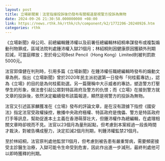```yaml
---
layout: post
title: 立場新聞案｜法官指接投訴後仍發布有關報道是視警方投訴為無物
date: 2024-09-26 21:30:58.000000000 +08:00
link: https://news.rthk.hk/rthk/ch/component/k2/1772206-20240926.htm
categories: rthk
---
```


《立場新聞》母公司、前總編輯鍾沛權以及前署任總編輯林紹桐串謀發布或複製煽動刊物罪成，區域法院判處鍾沛權入獄21個月；林紹桐則因健康原因獲額外刑期扣減，可當庭釋放；至於母公司Best Pencil（Hong Kong）Limited則被判罰款5000元。

法官郭偉健在判刑時，引用多篇《立場新聞》在鍾沛權任職總編輯時發布的煽動文章為例，指出《立場新聞》曾於2020年民主派初選第一日發布「何桂藍專訪」，認為《立場》的目的是為何桂藍助選。另一篇聲稱中大示威者的專訪，塑造警方打壓學生的形象，做法會引起公眾對特區政府及警方的仇恨；而《立場》在接到警方就文章的投訴後，依然決定繼續發布該篇報道，顯然是視警方的投訴為無物。

法官又引述區家麟獲准在《立場》發布的評論文章，是在沒有證據下指控《國安法》指定法官受政權操控，散播中央政府極權、特區政府是傀儡、警方是特區政府打手等訊息，幫助促進本土主義在香港萌芽壯大，但鍾沛權作為總編輯，在處理相關文章時卻視而不見。法官以23個月為量刑起點，但考慮到本案經過一段長時間才裁決，對被告構成壓力，決定扣減2個月刑期，判鍾沛權監禁21個月。

至於林紹桐，法官原判處他監禁11個月，但考慮到被告患有嚴重腎病，需要頻密接受主診醫生治療，入獄可能令生命受到危害，因此作出進一步減刑，最終判處他可以即時獲釋的刑期。
